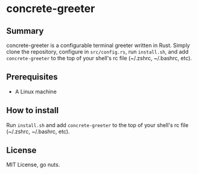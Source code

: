 # concrete-greeter

## Summary
concrete-greeter is a configurable terminal greeter written in Rust. Simply clone the repository, configure in `src/config.rs`, run `install.sh`, and add `concrete-greeter` to the top of your shell's rc file (~/.zshrc, ~/.bashrc, etc).

## Prerequisites
- A Linux machine

## How to install
Run `install.sh` and add `concrete-greeter` to the top of your shell's rc file (~/.zshrc, ~/.bashrc, etc).

## License
MIT License, go nuts.